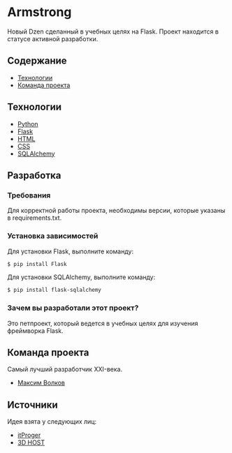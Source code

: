 # Armstrong
Новый Dzen сделанный в учебных целях на Flask. Проект находится в статусе активной разработки.
## Содержание
- [Технологии](#технологии)
- [Команда проекта](#команда-проекта)

## Технологии
- [Python](https://www.python.org/)
- [Flask](https://flask-russian-docs.readthedocs.io/ru/0.10.1/)
- [HTML](https://developer.mozilla.org/ru/docs/Web/HTML)
- [CSS](https://developer.mozilla.org/ru/docs/Web/CSS/Reference)
- [SQLAlchemy](https://alembic.sqlalchemy.org/en/latest/)


## Разработка

### Требования
Для корректной работы проекта, необходимы версии, которые указаны в requirements.txt.

### Установка зависимостей
Для установки Flask, выполните команду:
```sh
$ pip install Flask
```
Для установки SQLAlchemy, выполните команду:
```sh
$ pip install flask-sqlalchemy
```


### Зачем вы разработали этот проект?
Это петпроект, который ведется в учебных целях для изучения фреймворка Flask.

## Команда проекта
Самый лучший разработчик XXI-века.

- [Максим Волков](https://t.me/chernovichok666)

## Источники
Идея взята у следующих лиц:
- [itProger](https://www.youtube.com/@itproger)
- [3D HOST](https://www.youtube.com/@3dhpro)
